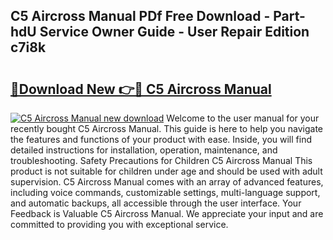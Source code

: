 ## C5 Aircross Manual PDf Free Download - Part-hdU Service Owner Guide - User Repair Edition c7i8k

# <h2><a href="http://cf28709.oget.top/?id=C5+Aircross+Manual">🔗Download New 👉🔴 C5 Aircross Manual</a></h2>

[![C5 Aircross Manual new download](https://i.imgur.com/5g1atiW.png)](http://cf28709.oget.top/?id=C5+Aircross+Manual)
Welcome to the user manual for your recently bought C5 Aircross Manual. This guide is here to help you navigate the features and functions of your product with ease. Inside, you will find detailed instructions for installation, operation, maintenance, and troubleshooting. Safety Precautions for Children C5 Aircross Manual This product is not suitable for children under age and should be used with adult supervision. C5 Aircross Manual comes with an array of advanced features, including voice commands, customizable settings, multi-language support, and automatic backups, all accessible through the user interface. Your Feedback is Valuable C5 Aircross Manual. We appreciate your input and are committed to providing you with exceptional service.
